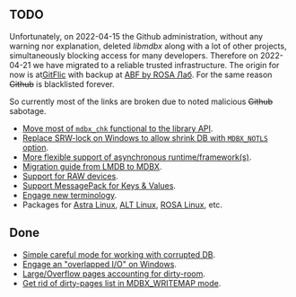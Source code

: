 TODO
----

Unfortunately, on 2022-04-15 the Github administration, without any
warning nor explanation, deleted _libmdbx_ along with a lot of other
projects, simultaneously blocking access for many developers. Therefore
on 2022-04-21 we have migrated to a reliable trusted infrastructure.
The origin for now is at[GitFlic](https://gitflic.ru/project/erthink/libmdbx)
with backup at [ABF by ROSA Лаб](https://abf.rosalinux.ru/erthink/libmdbx).
For the same reason ~~Github~~ is blacklisted forever.

So currently most of the links are broken due to noted malicious ~~Github~~ sabotage.

 - [Move most of `mdbx_chk` functional to the library API](https://web.archive.org/web/20220414235959/https://github.com/erthink/libmdbx/issues/204).
 - [Replace SRW-lock on Windows to allow shrink DB with `MDBX_NOTLS` option](https://web.archive.org/web/20220414235959/https://github.com/erthink/libmdbx/issues/210).
 - [More flexible support of asynchronous runtime/framework(s)](https://web.archive.org/web/20220414235959/https://github.com/erthink/libmdbx/issues/200).
 - [Migration guide from LMDB to MDBX](https://web.archive.org/web/20220414235959/https://github.com/erthink/libmdbx/issues/199).
 - [Support for RAW devices](https://web.archive.org/web/20220414235959/https://github.com/erthink/libmdbx/issues/124).
 - [Support MessagePack for Keys & Values](https://web.archive.org/web/20220414235959/https://github.com/erthink/libmdbx/issues/115).
 - [Engage new terminology](https://web.archive.org/web/20220414235959/https://github.com/erthink/libmdbx/issues/137).
 - Packages for [Astra Linux](https://astralinux.ru/), [ALT Linux](https://www.altlinux.org/), [ROSA Linux](https://www.rosalinux.ru/), etc.

Done
----

 - [Simple careful mode for working with corrupted DB](https://web.archive.org/web/20220414235959/https://github.com/erthink/libmdbx/issues/223).
 - [Engage an "overlapped I/O" on Windows](https://web.archive.org/web/20220414235959/https://github.com/erthink/libmdbx/issues/224).
 - [Large/Overflow pages accounting for dirty-room](https://web.archive.org/web/20220414235959/https://github.com/erthink/libmdbx/issues/192).
 - [Get rid of dirty-pages list in MDBX_WRITEMAP mode](https://web.archive.org/web/20220414235959/https://github.com/erthink/libmdbx/issues/193).
